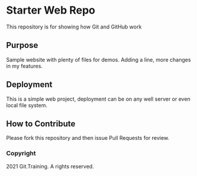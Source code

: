 # Starter Web Repo

This repository is for showing how Git and GitHub work

## Purpose

Sample website with plenty of files for demos. Adding a line, more changes in my features.

## Deployment

This is a simple web project, deployment can be on any well server or even local file system.

## How to Contribute

Please fork this repository and then issue Pull Requests for review.

### Copyright
2021 Git.Training. A rights reserved.
